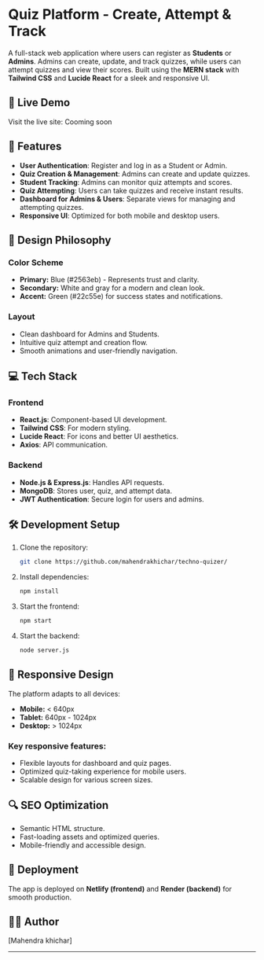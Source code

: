 # Quiz Platform - Create, Attempt & Track

A full-stack web application where users can register as **Students** or **Admins**. Admins can create, update, and track quizzes, while users can attempt quizzes and view their scores. Built using the **MERN stack** with **Tailwind CSS** and **Lucide React** for a sleek and responsive UI.


## 🌟 Live Demo

Visit the live site: Cooming soon

## 🚀 Features

- **User Authentication**: Register and log in as a Student or Admin.
- **Quiz Creation & Management**: Admins can create and update quizzes.
- **Student Tracking**: Admins can monitor quiz attempts and scores.
- **Quiz Attempting**: Users can take quizzes and receive instant results.
- **Dashboard for Admins & Users**: Separate views for managing and attempting quizzes.
- **Responsive UI**: Optimized for both mobile and desktop users.

## 🎨 Design Philosophy

### **Color Scheme**
- **Primary:** Blue (#2563eb) - Represents trust and clarity.
- **Secondary:** White and gray for a modern and clean look.
- **Accent:** Green (#22c55e) for success states and notifications.

### **Layout**
- Clean dashboard for Admins and Students.
- Intuitive quiz attempt and creation flow.
- Smooth animations and user-friendly navigation.

## 💻 Tech Stack

### **Frontend**
- **React.js**: Component-based UI development.
- **Tailwind CSS**: For modern styling.
- **Lucide React**: For icons and better UI aesthetics.
- **Axios**: API communication.

### **Backend**
- **Node.js & Express.js**: Handles API requests.
- **MongoDB**: Stores user, quiz, and attempt data.
- **JWT Authentication**: Secure login for users and admins.

## 🛠️ Development Setup

1. Clone the repository:
   ```bash
   git clone https://github.com/mahendrakhichar/techno-quizer/
   ```

2. Install dependencies:
   ```bash
   npm install
   ```

3. Start the frontend:
   ```bash
   npm start
   ```

4. Start the backend:
   ```bash
   node server.js
   ```

## 📱 Responsive Design

The platform adapts to all devices:
- **Mobile:** < 640px
- **Tablet:** 640px - 1024px
- **Desktop:** > 1024px

### Key responsive features:
- Flexible layouts for dashboard and quiz pages.
- Optimized quiz-taking experience for mobile users.
- Scalable design for various screen sizes.

## 🔍 SEO Optimization

- Semantic HTML structure.
- Fast-loading assets and optimized queries.
- Mobile-friendly and accessible design.

## 🚀 Deployment

The app is deployed on **Netlify (frontend)** and **Render (backend)** for smooth production.

## 👨‍💻 Author

[Mahendra khichar]

---

